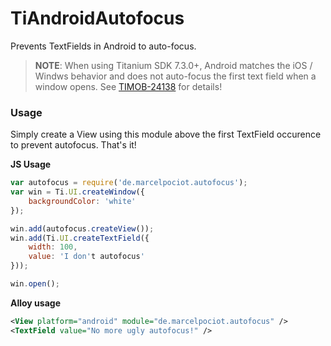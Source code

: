# TiAndroidAutofocus

Prevents TextFields in Android to auto-focus.

> **NOTE**: When using Titanium SDK 7.3.0+, Android matches the iOS / Windws behavior and does not auto-focus
the first text field when a window opens. See [TIMOB-24138](https://jira.appcelerator.org/browse/TIMOB-24138) for details!

### Usage
Simply create a View using this module above the first TextField occurence to prevent autofocus.
That's it!

**JS Usage**

```js
var autofocus = require('de.marcelpociot.autofocus');
var win = Ti.UI.createWindow({
    backgroundColor: 'white'
});

win.add(autofocus.createView());
win.add(Ti.UI.createTextField({
    width: 100,
    value: 'I don't autofocus'
}));

win.open();
```

**Alloy usage**

```xml
<View platform="android" module="de.marcelpociot.autofocus" />
<TextField value="No more ugly autofocus!" />
```
